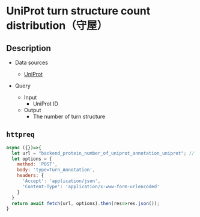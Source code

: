 # UniProt turn structure count distribution（守屋）

## Description

- Data sources
    - [UniProt](https://www.uniprot.org/)

- Query
    - Input
        - UniProt ID
    - Output
        - The number of turn structure

## `httpreq`

```javascript
async ({})=>{
  let url = "backend_protein_number_of_uniprot_annotation_uniprot"; // parent SPARQLet relative path
  let options = {
    method: 'POST',
    body: 'type=Turn_Annotation',
    headers: {
      'Accept': 'application/json',
      'Content-Type': 'application/x-www-form-urlencoded'
    }
  }
  return await fetch(url, options).then(res=>res.json());
}
```